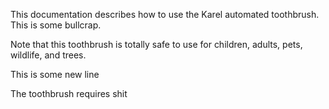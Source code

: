 This documentation describes how to use the Karel automated toothbrush. This is some bullcrap.

Note that this toothbrush is totally safe to use for children, adults, pets, wildlife, and trees.

This is some new line

The toothbrush requires shit
